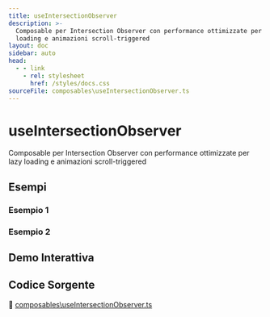 ```yaml
---
title: useIntersectionObserver
description: >-
  Composable per Intersection Observer con performance ottimizzate per lazy
  loading e animazioni scroll-triggered
layout: doc
sidebar: auto
head:
  - - link
    - rel: stylesheet
      href: /styles/docs.css
sourceFile: composables\useIntersectionObserver.ts
---
```


# useIntersectionObserver

Composable per Intersection Observer con performance ottimizzate per lazy loading e animazioni scroll-triggered

## Esempi

### Esempio 1



### Esempio 2



## Demo Interattiva

<ClientOnly>
<ExampleContainer component="useIntersectionObserver" />
</ClientOnly>

## Codice Sorgente

📁 [composables\useIntersectionObserver.ts](https://github.com/alicemandelli/portfolio/blob/main/src/composables\useIntersectionObserver.ts)

